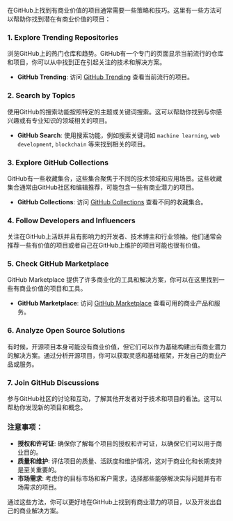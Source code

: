 在GitHub上找到有商业价值的项目通常需要一些策略和技巧。这里有一些方法可以帮助你找到潜在有商业价值的项目：

### 1. **Explore Trending Repositories**
浏览GitHub上的热门仓库和趋势。GitHub有一个专门的页面显示当前流行的仓库和项目，你可以从中找到正在引起关注的技术和解决方案。

- **GitHub Trending**: 访问 [GitHub Trending](https://github.com/trending) 查看当前流行的项目。

### 2. **Search by Topics**
使用GitHub的搜索功能按照特定的主题或关键词搜索。这可以帮助你找到与你感兴趣或有专业知识的领域相关的项目。

- **GitHub Search**: 使用搜索功能，例如搜索关键词如 `machine learning`, `web development`, `blockchain` 等来找到相关的项目。

### 3. **Explore GitHub Collections**
GitHub有一些收藏集合，这些集合聚焦于不同的技术领域和应用场景。这些收藏集合通常由GitHub社区和编辑推荐，可能包含一些有商业潜力的项目。

- **GitHub Collections**: 访问 [GitHub Collections](https://github.com/collections) 查看不同的收藏集合。

### 4. **Follow Developers and Influencers**
关注在GitHub上活跃并且有影响力的开发者、技术博主和行业领袖。他们通常会推荐一些有价值的项目或者自己在GitHub上维护的项目可能也很有价值。

### 5. **Check GitHub Marketplace**
GitHub Marketplace 提供了许多商业化的工具和解决方案，你可以在这里找到一些有商业价值的项目和工具。

- **GitHub Marketplace**: 访问 [GitHub Marketplace](https://github.com/marketplace) 查看可用的商业产品和服务。

### 6. **Analyze Open Source Solutions**
有时候，开源项目本身可能没有商业价值，但它们可以作为基础构建出有商业潜力的解决方案。通过分析开源项目，你可以获取灵感和基础框架，开发自己的商业产品或服务。

### 7. **Join GitHub Discussions**
参与GitHub社区的讨论和互动，了解其他开发者对于技术和项目的看法。这可以帮助你发现新的项目和概念。

### 注意事项：
- **授权和许可证**: 确保你了解每个项目的授权和许可证，以确保它们可以用于商业目的。
- **质量和维护**: 评估项目的质量、活跃度和维护情况，这对于商业化和长期支持是至关重要的。
- **市场需求**: 考虑你的目标市场和客户需求，选择那些能够解决实际问题并有市场需求的项目。

通过这些方法，你可以更好地在GitHub上找到有商业潜力的项目，以及开发出自己的商业解决方案。